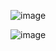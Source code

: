 ![image](https://user-images.githubusercontent.com/52807284/140779482-8c182ccd-4b75-4b0f-a2c4-0b88005b1c7a.png)

![image](https://user-images.githubusercontent.com/52807284/140615491-207a61f7-ad3c-4b79-bb18-5e9aecd4f9ee.png)
